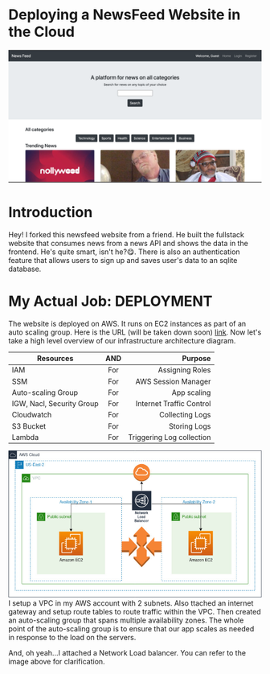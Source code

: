 
#  Deploying a NewsFeed Website in the Cloud
![](images/newsfeed.png)

# Introduction
Hey! I forked this newsfeed website from a friend. He built the fullstack website that consumes news from a news API and shows the data in the frontend. He's quite smart, isn't he?😋.
There is also an authentication feature that allows users to sign up and saves user's data to an sqlite database.

# My Actual Job: DEPLOYMENT
The website is deployed on AWS. It runs on EC2 instances as part of an auto scaling group. Here is the URL (will be taken down soon) [link](ec2-3-14-217-50.us-east-2.compute.amazonaws.com). Now let's take a high level overview of our infrastructure architecture diagram.

| Resources               | AND       | Purpose                  |
|-------------------------|:---------:| ------------------------:|                
|IAM                      | For       | Assigning Roles          |
|SSM                      | For       | AWS Session Manager      |
|Auto-scaling Group       | For       | App scaling              |
|IGW, Nacl, Security Group| For       | Internet Traffic Control |
|Cloudwatch               | For       | Collecting Logs          |
| S3 Bucket               | For       | Storing Logs             |
|Lambda                   | For       | Triggering Log collection|


![VPC Architecture!](newsfeed.jpg)
I setup a VPC in my AWS account with 2 subnets. Also ttached an internet gateway and setup route tables to route traffic within the VPC. Then created an auto-scaling group that spans multiple availability zones. The whole point of the auto-scaling group is to ensure that our app scales as needed in response to the load on the servers. 

And, oh yeah...I attached a Network Load balancer. You can refer to the image above for clarification.

